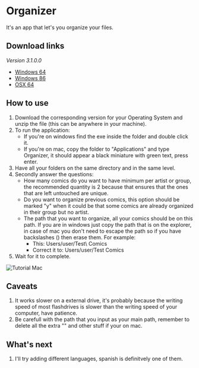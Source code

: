 # Organizer
It's an app that let's you organize your files.

## Download links
*Version 3.1.0.0*
* [Windows 64](https://mega.nz/file/QQF3lAIa#_QsaGGiLwszKP4H490QEjer-Fv4svZDBhj6cM4U3DvQ)
* [Windows 86](https://mega.nz/file/RMMhxCxb#-cVxL-5psGRXsXuo5omssMdCs1N7_zebx78qY9G2CJk)
* [OSX 64](https://mega.nz/file/UNUhlQrC#zP7HUVm_Q9yPBsg5hhFmjSqg6yuLUj5DwPDgXJZPL8g)

## How to use
1. Download the corresponding version for your Operating System and unzip the file (this can be anywhere in your machine).
2. To run the application:
   - If you're on windows find the exe inside the folder and double click it.
   - If you're on mac, copy the folder to "Applications" and type Organizer, it should appear a black miniature with green text, press enter.
3. Have all your folders on the same directory and in the same level.
4. Secondly answer the questions:
   - How many comics do you want to have minimum per artist or group, the recommended quantity is 2 because that ensures that the ones that are left untouched are unique.
   - Do you want to organize previous comics, this option should be marked "y" when it could be that some comics are already organized in their group but no artist.
   - The path that you want to organize, all your comics should be on this path. If you are in windows just copy the path that is on the explorer, in case of mac you don't need to escape the path so if you have backslashes (\) then erase them. For example:
     - This: Users/user/Test\ Comics
     - Correct it to: Users/user/Test Comics
5. Wait for it to complete.

![Tutorial Mac](/githubImgs/tutorialMac.gif)

## Caveats
1. It works slower on a external drive, it's probably because the writing speed of most flashdrives is slower than the writing speed of your computer, have patience.
2. Be carefull with the path that you input as your main path, remember to delete all the extra "\" and other stuff if your on mac.

## What's next
1. I'll try adding different languages, spanish is definitvely one of them.

